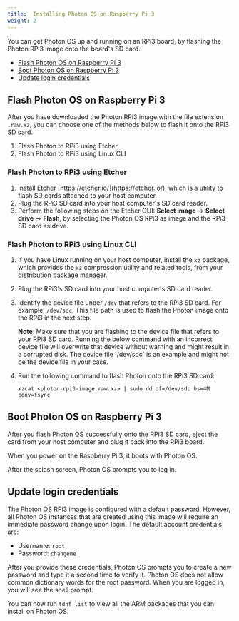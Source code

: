 ```yaml
---
title:  Installing Photon OS on Raspberry Pi 3
weight: 2
---
```


You can get Photon OS up and running on an RPi3 board, by flashing the Photon RPi3 image onto the board's SD card. 


- [Flash Photon OS on Raspberry Pi 3](#flash-photon-os-on-raspberry-pi-3)
- [Boot Photon OS on Raspberry Pi 3](#boot-photon-os-on-raspberry-pi-3)
- [Update login credentials](#update-login-credentials)


## Flash Photon OS on Raspberry Pi 3

After you have downloaded the Photon RPi3 image with the file extension `.raw.xz`, you can choose one of the methods below to flash it onto the RPi3 SD card.


1. Flash Photon to RPi3 using Etcher
1. Flash Photon to RPi3 using Linux CLI


### Flash Photon to RPi3 using Etcher
    
1. Install Etcher [https://etcher.io/](https://etcher.io/), which is a utility to flash SD cards attached to your host computer.
1. Plug the RPi3 SD card into your host computer's SD card reader.
1. Perform the following steps on the Etcher GUI: **Select image** -> **Select drive** -> **Flash**, by selecting the Photon OS RPi3 as image and the RPi3 SD card as drive.

### Flash Photon to RPi3 using Linux CLI
   
1. If you have Linux running on your host computer, install the `xz` package, which provides the `xz` compression utility and related tools, from your distribution package manager.
1. Plug the RPi3's SD card into your host computer's SD card reader.
1. Identify the device file under `/dev` that refers to the RPi3 SD card. For example, `/dev/sdc`. This file path is used to flash the Photon image onto the RPi3 in the next step.
    
    **Note**: Make sure that you are flashing to the device file that refers to your RPi3 SD card. Running the below command with an incorrect device file will overwrite that device without warning and might result in a corrupted disk. The device file '/dev/sdc` is an example and might not be the device file in your case. 
        
1. Run the following command to flash Photon onto the RPi3 SD card:
        
    `xzcat <photon-rpi3-image.raw.xz> | sudo dd of=/dev/sdc bs=4M conv=fsync`

## Boot Photon OS on Raspberry Pi 3

After you flash Photon OS successfully onto the RPi3 SD card, eject the card from your host computer and plug it back into the RPi3 board.
	    
When you power on the Raspberry Pi 3, it boots with Photon OS.
	    
After the splash screen, Photon OS prompts you to log in.

## Update login credentials

The Photon OS RPi3 image is configured with a default password. However, all Photon OS instances that are created using this image will require an immediate password change upon login. The default account credentials are:
	    
 - Username: ``root`` 
 - Password: ``changeme``
	    
After you provide these credentials, Photon OS prompts you to create a new password and type it a second time to verify it. Photon OS does not allow common dictionary words for the root password. When you are logged in, you will see the shell prompt.
    
You can now run `tdnf list` to view all the ARM packages that you can install on Photon OS.


